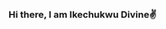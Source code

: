 ### Hi there, I am Ikechukwu Divine✌

<!--
**Itz-thevine/itz-thevine** is a ✨ _special_ ✨ repository because its `README.md` (this file) appears on your GitHub profile.

I am a Brand identity designer and a Front-end web devloper, I love creating timeless, unique designs and collaborations with people on projects.

- 🔭 I’m currently working on myself to be a better solve problems.
- 🌱 I’m currently learning as much as i can so as to be fit to solving problems better
- 👯 I’m looking to collaborate on any gig that will make me learn 
- 🤔 I’m looking to collaborate on cool projects.
- 💬 Ask me about Javascript, React, Next, CSS.
- 📫 How to reach me: twitter @ik_thevine
- 😄 Pronouns: he/him
- ⚡ Fun fact: I enjoy travelling and making new friends
-->
